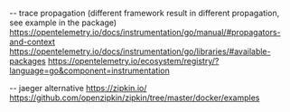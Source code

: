 -- trace propagation (different framework result in different propagation, see example in the package)
https://opentelemetry.io/docs/instrumentation/go/manual/#propagators-and-context
https://opentelemetry.io/docs/instrumentation/go/libraries/#available-packages
https://opentelemetry.io/ecosystem/registry/?language=go&component=instrumentation


-- jaeger alternative
https://zipkin.io/
https://github.com/openzipkin/zipkin/tree/master/docker/examples
